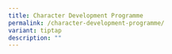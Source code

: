 ```yaml
---
title: Character Development Programme
permalink: /character-development-programme/
variant: tiptap
description: ""
---
```

